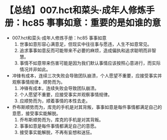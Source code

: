# 【总结】007.hct和菜头·成年人修炼手册：hc85 事事如意：重要的是如谁的意

-   007.hct和菜头·成年人修炼手册：hc85 事事如意
    1.  世事如意形容心满意足，但现实中往往事与愿违，人生不如意常见。
    2.  追求事事如意反而可能带来不必要的麻烦，造成偏执和追求聪明而非智慧。
    3.  事情不如意带来伤害可能是因为我们默认事情应该按照心意进行，而实际情况并非如此。
-   冲锋有成本，连续三次失败会导致团队崩溃，个人愿望不重要，应接受事实并观察事情规律，顺势而为。
    1.  冲锋有成本，连续失败会导致团队崩溃。
    2.  个人愿望不重要，应接受事实并观察事情规律。
    3.  应顺势而为，顺着事情的本性去走。
-   乔布斯顺势而为，库克的手机是对其背叛，事事如意是每件事情都满足自己的意愿，接受事实能解脱。
    1.  乔布斯顺势而为，库克的手机是对其背叛。
    2.  事事如意是每件事情都满足自己的意愿。
    3.  接受事实能解脱，不再有妄想和迷狂。